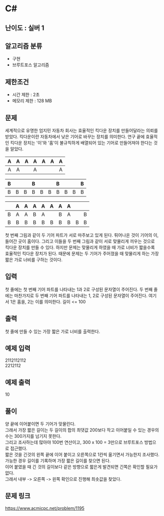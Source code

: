 # C#

## 난이도 : 실버 1

## 알고리즘 분류
  - 구현
  - 브루트포스 알고리즘

## 제한조건
  - 시간 제한 : 2초
  - 메모리 제한 : 128 MB

## 문제
세계적으로 유명한 엄지민 자동차 회사는 효율적인 킥다운 장치를 만들어달라는 의뢰를 받았다. 킥다운이란 자동차에서 낮은 기어로 바꾸는 장치를 의미한다. 연구 끝에 효율적인 킥다운 장치는 '이'와 '홈'이 불규칙하게 배열되어 있는 기어로 만들어져야 한다는 것을 알았다.<br/>

|A|A|A|A|A|A|A|
|:---:|:---:|:---:|:---:|:---:|:---:|:---:|
|A|A||A|||A|

|B|||B|||B|||B|
|:---:|:---:|:---:|:---:|:---:|:---:|:---:|:---:|:---:|:---:|
|B|B|B|B|B|B|B|B|B|B|

||A|A|A|A|A|A|A|||
|:---:|:---:|:---:|:---:|:---:|:---:|:---:|:---:|:---:|:---:|
|B|A|A|B|A||B|A||B|
|B|B|B|B|B|B|B|B|B|B|

첫 번째 그림과 같이 두 기어 파트가 서로 마주보고 있게 된다. 튀어나온 것이 기어의 이, 들어간 곳이 홈이다. 그리고 이들을 두 번째 그림과 같이 서로 맞물리게 끼우는 것으로 킥다운 장치를 만들 수 있다. 하지만 문제는 맞물리게 하였을 때 가로 너비가 짧을수록 효율적인 킥다운 장치가 된다. 때문에 문제는 두 기어가 주어졌을 때 맞물리게 하는 가장 짧은 가로 너비를 구하는 것이다.<br/>


## 입력
첫 줄에는 첫 번째 기어 파트를 나타내는 1과 2로 구성된 문자열이 주어진다. 두 번째 줄에는 마찬가지로 두 번째 기어 파트를 나타내는 1, 2로 구성된 문자열이 주어진다. 여기서 1은 홈을, 2는 이를 의미한다. 길이 <= 100<br/>


## 출력
첫 줄에 만들 수 있는 가장 짧은 가로 너비를 출력한다.<br/>


## 예제 입력
2112112112<br/>
2212112<br/>


## 예제 출력
10<br/>


## 풀이
양 끝에 이어붙이면 두 기어가 맞물린다.<br/>
그래서 가장 짧은 길이는 두 길이의 합의 최댓값 200보다 작고 이어붙일 수 있는 경우의 수는 300가지를 넘기지 못한다.<br/>
그리고 조사하는데 많아야 100번 연산이고, 300 x 100 = 3만으로 브루트포스 방법으로 접근했다.<br/>
짧은 것을 긴것의 왼쪽 끝에 이어 붙이고 오른쪽으로 1칸씩 옮기면서 가능한지 조사했다.<br/>
가능한 경우 길이를 기록하며 가장 짧은 길이를 찾으면 된다.<br/>
이어 붙였을 때 긴 것의 길이보다 같은 방향으로 짧은게 발견되면 긴쪽은 확인할 필요가 없다.<br/>
그래서 내부 -> 오른쪽 -> 왼쪽 확인으로 진행해 최솟값을 찾았다.<br/>


## 문제 링크
https://www.acmicpc.net/problem/1195